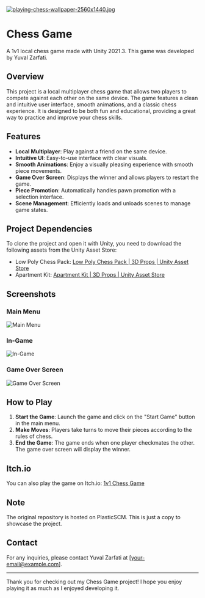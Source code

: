 [![playing-chess-wallpaper-2560x1440.jpg](https://i.postimg.cc/g0G3mHJk/playing-chess-wallpaper-2560x1440.jpg)](https://postimg.cc/cv5vcYwV)

# Chess Game

A 1v1 local chess game made with Unity 2021.3. This game was developed by Yuval Zarfati.

## Overview

This project is a local multiplayer chess game that allows two players to compete against each other on the same device. The game features a clean and intuitive user interface, smooth animations, and a classic chess experience. It is designed to be both fun and educational, providing a great way to practice and improve your chess skills.

## Features

- **Local Multiplayer**: Play against a friend on the same device.
- **Intuitive UI**: Easy-to-use interface with clear visuals.
- **Smooth Animations**: Enjoy a visually pleasing experience with smooth piece movements.
- **Game Over Screen**: Displays the winner and allows players to restart the game.
- **Piece Promotion**: Automatically handles pawn promotion with a selection interface.
- **Scene Management**: Efficiently loads and unloads scenes to manage game states.

## Project Dependencies

To clone the project and open it with Unity, you need to download the following assets from the Unity Asset Store:

- Low Poly Chess Pack: [Low Poly Chess Pack | 3D Props | Unity Asset Store](https://assetstore.unity.com/packages/3d/props/low-poly-chess-pack-50405#description)
- Apartment Kit: [Apartment Kit | 3D Props | Unity Asset Store](https://assetstore.unity.com/packages/3d/props/apartment-kit-124055#description)

## Screenshots

### Main Menu

![Main Menu](https://i.postimg.cc/3x3QzSGq/main-menu.png)

### In-Game

![In-Game](https://i.postimg.cc/4x3QzSGq/in-game.png)

### Game Over Screen

![Game Over Screen](https://i.postimg.cc/5x3QzSGq/game-over.png)

## How to Play

1. **Start the Game**: Launch the game and click on the "Start Game" button in the main menu.
2. **Make Moves**: Players take turns to move their pieces according to the rules of chess.
3. **End the Game**: The game ends when one player checkmates the other. The game over screen will display the winner.

## Itch.io

You can also play the game on Itch.io: [1v1 Chess Game](https://yuvalz19500.itch.io/1v1-chess-game)

## Note

The original repository is hosted on PlasticSCM. This is just a copy to showcase the project.

## Contact

For any inquiries, please contact Yuval Zarfati at [your-email@example.com].

---

Thank you for checking out my Chess Game project! I hope you enjoy playing it as much as I enjoyed developing it.
